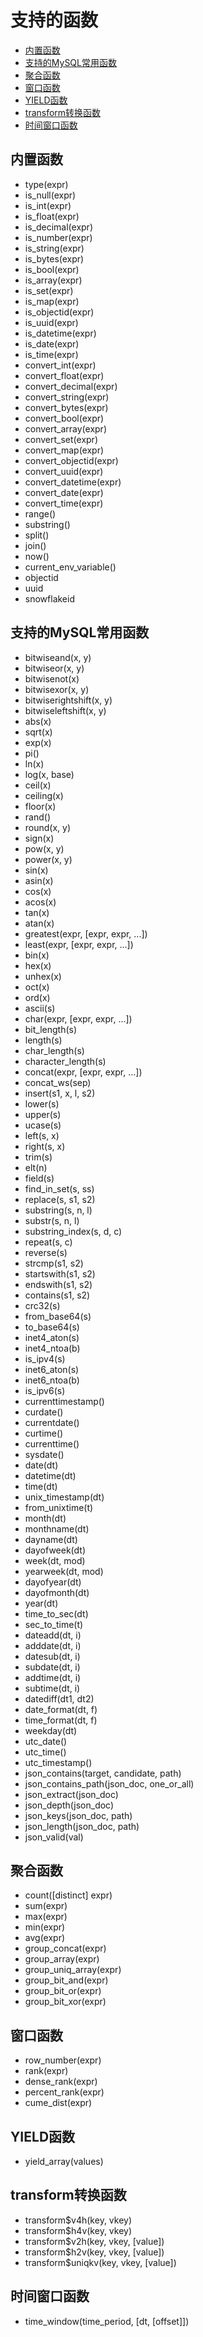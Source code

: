 # 支持的函数

- [内置函数](#内置函数)
- [支持的MySQL常用函数](#支持的MySQL常用函数)
- [聚合函数](#聚合函数)
- [窗口函数](#窗口函数)
- [YIELD函数](#YIELD函数)
- [transform转换函数](#transform转换函数)
- [时间窗口函数](#时间窗口函数)

## 内置函数

- type(expr)
- is_null(expr)
- is_int(expr)
- is_float(expr)
- is_decimal(expr)
- is_number(expr)
- is_string(expr)
- is_bytes(expr)
- is_bool(expr)
- is_array(expr)
- is_set(expr)
- is_map(expr)
- is_objectid(expr)
- is_uuid(expr)
- is_datetime(expr)
- is_date(expr)
- is_time(expr)
- convert_int(expr)
- convert_float(expr)
- convert_decimal(expr)
- convert_string(expr)
- convert_bytes(expr)
- convert_bool(expr)
- convert_array(expr)
- convert_set(expr)
- convert_map(expr)
- convert_objectid(expr)
- convert_uuid(expr)
- convert_datetime(expr)
- convert_date(expr)
- convert_time(expr)
- range()
- substring()
- split()
- join()
- now()
- current_env_variable()
- objectid
- uuid
- snowflakeid

## 支持的MySQL常用函数

- bitwiseand(x, y)
- bitwiseor(x, y)
- bitwisenot(x)
- bitwisexor(x, y)
- bitwiserightshift(x, y)
- bitwiseleftshift(x, y)
- abs(x)
- sqrt(x)
- exp(x)
- pi()
- ln(x)
- log(x, base)
- ceil(x)
- ceiling(x)
- floor(x)
- rand()
- round(x, y)
- sign(x)
- pow(x, y)
- power(x, y)
- sin(x)
- asin(x)
- cos(x)
- acos(x)
- tan(x)
- atan(x)
- greatest(expr, [expr, expr, ...])
- least(expr, [expr, expr, ...])
- bin(x)
- hex(x)
- unhex(x)
- oct(x)
- ord(x)
- ascii(s)
- char(expr, [expr, expr, ...])
- bit_length(s)
- length(s)
- char_length(s)
- character_length(s)
- concat(expr, [expr, expr, ...])
- concat_ws(sep)
- insert(s1, x, l, s2)
- lower(s)
- upper(s)
- ucase(s)
- left(s, x)
- right(s, x)
- trim(s)
- elt(n)
- field(s)
- find_in_set(s, ss)
- replace(s, s1, s2)
- substring(s, n, l)
- substr(s, n, l)
- substring_index(s, d, c)
- repeat(s, c)
- reverse(s)
- strcmp(s1, s2)
- startswith(s1, s2)
- endswith(s1, s2)
- contains(s1, s2)
- crc32(s)
- from_base64(s)
- to_base64(s)
- inet4_aton(s)
- inet4_ntoa(b)
- is_ipv4(s)
- inet6_aton(s)
- inet6_ntoa(b)
- is_ipv6(s)
- currenttimestamp()
- curdate()
- currentdate()
- curtime()
- currenttime()
- sysdate()
- date(dt)
- datetime(dt)
- time(dt)
- unix_timestamp(dt)
- from_unixtime(t)
- month(dt)
- monthname(dt)
- dayname(dt)
- dayofweek(dt)
- week(dt, mod)
- yearweek(dt, mod)
- dayofyear(dt)
- dayofmonth(dt)
- year(dt)
- time_to_sec(dt)
- sec_to_time(t)
- dateadd(dt, i)
- adddate(dt, i)
- datesub(dt, i)
- subdate(dt, i)
- addtime(dt, i)
- subtime(dt, i)
- datediff(dt1, dt2)
- date_format(dt, f)
- time_format(dt, f)
- weekday(dt)
- utc_date()
- utc_time()
- utc_timestamp()
- json_contains(target, candidate, path)
- json_contains_path(json_doc, one_or_all)
- json_extract(json_doc)
- json_depth(json_doc)
- json_keys(json_doc, path)
- json_length(json_doc, path)
- json_valid(val)

## 聚合函数

- count([distinct] expr)
- sum(expr)
- max(expr)
- min(expr)
- avg(expr)
- group_concat(expr)
- group_array(expr)
- group_uniq_array(expr)
- group_bit_and(expr)
- group_bit_or(expr)
- group_bit_xor(expr)

## 窗口函数

- row_number(expr)
- rank(expr)
- dense_rank(expr)
- percent_rank(expr)
- cume_dist(expr)

## YIELD函数

- yield_array(values)

## transform转换函数

- transform$v4h(key, vkey)
- transform$h4v(key, vkey)
- transform$v2h(key, vkey, [value])
- transform$h2v(key, vkey, [value])
- transform$uniqkv(key, vkey, [value])

## 时间窗口函数

- time_window(time_period, [dt, [offset]])